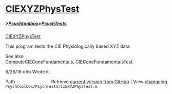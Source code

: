 # [CIEXYZPhysTest](CIEXYZPhysTest)
##### >[Psychtoolbox](Psychtoolbox)>[PsychTests](PsychTests)

[CIEXYZPhysTest](CIEXYZPhysTest)  
  
This program tests the CIE Physiologically based XYZ data.  
  
See also  
  [ComputeCIEConeFundamentals](ComputeCIEConeFundamentals), [CIEConeFundamentalsTest](CIEConeFundamentalsTest).  
  
6/26/16  dhb  Wrote it.  




<div class="code_header" style="text-align:right;">
  <span style="float:left;">Path&nbsp;&nbsp;</span> <span class="counter">Retrieve <a href=
  "https://raw.github.com/Psychtoolbox-3/Psychtoolbox-3/beta/Psychtoolbox/PsychTests/CIEXYZPhysTest.m">current version from GitHub</a> | View <a href=
  "https://github.com/Psychtoolbox-3/Psychtoolbox-3/commits/beta/Psychtoolbox/PsychTests/CIEXYZPhysTest.m">changelog</a></span>
</div>
<div class="code">
  <code>Psychtoolbox/PsychTests/CIEXYZPhysTest.m</code>
</div>


